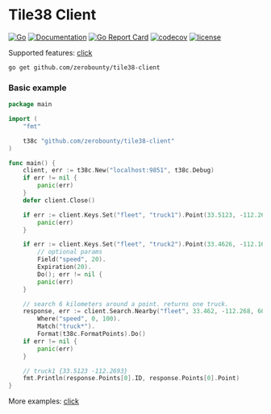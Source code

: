 # Tile38 Client
[![Go](https://github.com/zerobounty/tile38-client/workflows/Go/badge.svg)](https://github.com/zerobounty/tile38-client/actions)
[![Documentation](https://pkg.go.dev/badge/github.com/zerobounty/tile38-client)](https://pkg.go.dev/github.com/zerobounty/tile38-client?tab=doc)
[![Go Report Card](https://goreportcard.com/badge/github.com/zerobounty/tile38-client)](https://goreportcard.com/report/github.com/zerobounty/tile38-client)
[![codecov](https://codecov.io/gh/zerobounty/tile38-client/branch/master/graph/badge.svg)](https://codecov.io/gh/zerobounty/tile38-client)
[![license](https://img.shields.io/github/license/zerobounty/tile38-client.svg)](https://github.com/zerobounty/tile38-client/blob/master/LICENSE)

Supported features: [click](TODO.md)

```
go get github.com/zerobounty/tile38-client
```

### Basic example

```go
package main

import (
	"fmt"

	t38c "github.com/zerobounty/tile38-client"
)

func main() {
	client, err := t38c.New("localhost:9851", t38c.Debug)
	if err != nil {
		panic(err)
	}
	defer client.Close()

	if err := client.Keys.Set("fleet", "truck1").Point(33.5123, -112.2693).Do(); err != nil {
		panic(err)
	}

	if err := client.Keys.Set("fleet", "truck2").Point(33.4626, -112.1695).
		// optional params
		Field("speed", 20).
		Expiration(20).
		Do(); err != nil {
		panic(err)
	}

	// search 6 kilometers around a point. returns one truck.
	response, err := client.Search.Nearby("fleet", 33.462, -112.268, 6000).
		Where("speed", 0, 100).
		Match("truck*").
		Format(t38c.FormatPoints).Do()
	if err != nil {
		panic(err)
	}

	// truck1 {33.5123 -112.2693}
	fmt.Println(response.Points[0].ID, response.Points[0].Point)
}
```
More examples: [click](examples)